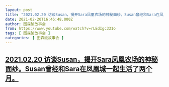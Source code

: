 ```yaml
---
layout: post
title: "2021.02.20 访谈Susan，揭开Sara凤凰农场的神秘面纱。Susan曾经和Sara在凤凰城一起生活了两个月。"
date: 2021-02-20T16:46:48.000Z
author: 图森破故事会
from: https://www.youtube.com/watch?v=rLEdIgc331o
tags: [ 图森破故事会 ]
categories: [ 图森破故事会 ]
---
```

<!--1613839608000-->
[2021.02.20 访谈Susan，揭开Sara凤凰农场的神秘面纱。Susan曾经和Sara在凤凰城一起生活了两个月。](https://www.youtube.com/watch?v=rLEdIgc331o)
------

<div>

</div>
